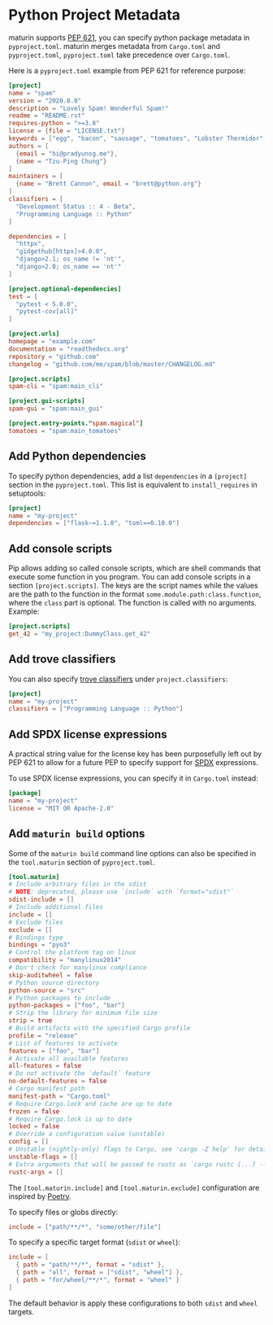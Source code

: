 # Python Project Metadata

maturin supports [PEP 621](https://www.python.org/dev/peps/pep-0621/),
you can specify python package metadata in `pyproject.toml`.
maturin merges metadata from `Cargo.toml` and `pyproject.toml`, `pyproject.toml` take precedence over `Cargo.toml`.

Here is a `pyproject.toml` example from PEP 621 for reference purpose:

```toml
[project]
name = "spam"
version = "2020.0.0"
description = "Lovely Spam! Wonderful Spam!"
readme = "README.rst"
requires-python = ">=3.8"
license = {file = "LICENSE.txt"}
keywords = ["egg", "bacon", "sausage", "tomatoes", "Lobster Thermidor"]
authors = [
  {email = "hi@pradyunsg.me"},
  {name = "Tzu-Ping Chung"}
]
maintainers = [
  {name = "Brett Cannon", email = "brett@python.org"}
]
classifiers = [
  "Development Status :: 4 - Beta",
  "Programming Language :: Python"
]

dependencies = [
  "httpx",
  "gidgethub[httpx]>4.0.0",
  "django>2.1; os_name != 'nt'",
  "django>2.0; os_name == 'nt'"
]

[project.optional-dependencies]
test = [
  "pytest < 5.0.0",
  "pytest-cov[all]"
]

[project.urls]
homepage = "example.com"
documentation = "readthedocs.org"
repository = "github.com"
changelog = "github.com/me/spam/blob/master/CHANGELOG.md"

[project.scripts]
spam-cli = "spam:main_cli"

[project.gui-scripts]
spam-gui = "spam:main_gui"

[project.entry-points."spam.magical"]
tomatoes = "spam:main_tomatoes"
```

## Add Python dependencies

To specify python dependencies, add a list `dependencies` in a `[project]` section in the `pyproject.toml`. This list is equivalent to `install_requires` in setuptools:

```toml
[project]
name = "my-project"
dependencies = ["flask~=1.1.0", "toml==0.10.0"]
```

## Add console scripts

Pip allows adding so called console scripts, which are shell commands that execute some function in you program. You can add console scripts in a section `[project.scripts]`.
The keys are the script names while the values are the path to the function in the format `some.module.path:class.function`, where the `class` part is optional. The function is called with no arguments. Example:

```toml
[project.scripts]
get_42 = "my_project:DummyClass.get_42"
```

## Add trove classifiers

You can also specify [trove classifiers](https://pypi.org/classifiers/) under `project.classifiers`:

```toml
[project]
name = "my-project"
classifiers = ["Programming Language :: Python"]
```

## Add SPDX license expressions

A practical string value for the license key has been purposefully left out by PEP 621
to allow for a future PEP to specify support for
[SPDX](https://spdx.org/licenses/) expressions.

To use SPDX license expressions, you can specify it in `Cargo.toml` instead:

```toml
[package]
name = "my-project"
license = "MIT OR Apache-2.0"
```

## Add `maturin build` options

Some of the `maturin build` command line options can also be specified
in the `tool.maturin` section of `pyproject.toml`.

```toml
[tool.maturin]
# Include arbitrary files in the sdist
# NOTE: deprecated, please use `include` with `format="sdist"`
sdist-include = []
# Include additional files
include = []
# Exclude files
exclude = []
# Bindings type
bindings = "pyo3"
# Control the platform tag on linux
compatibility = "manylinux2014"
# Don't check for manylinux compliance
skip-auditwheel = false
# Python source directory
python-source = "src"
# Python packages to include
python-packages = ["foo", "bar"]
# Strip the library for minimum file size
strip = true
# Build artifacts with the specified Cargo profile
profile = "release"
# List of features to activate
features = ["foo", "bar"]
# Activate all available features
all-features = false
# Do not activate the `default` feature
no-default-features = false
# Cargo manifest path
manifest-path = "Cargo.toml"
# Require Cargo.lock and cache are up to date
frozen = false
# Require Cargo.lock is up to date
locked = false
# Override a configuration value (unstable)
config = []
# Unstable (nightly-only) flags to Cargo, see 'cargo -Z help' for details
unstable-flags = []
# Extra arguments that will be passed to rustc as `cargo rustc [...] -- [...] [arg1] [arg2]`
rustc-args = []
```

The `[tool.maturin.include]` and `[tool.maturin.exclude]` configuration are
inspired by
[Poetry](https://python-poetry.org/docs/pyproject/#include-and-exclude).

To specify files or globs directly:

```toml
include = ["path/**/*", "some/other/file"]
```

To specify a specific target format (`sdist` or `wheel`):

```toml
include = [
  { path = "path/**/*", format = "sdist" },
  { path = "all", format = ["sdist", "wheel"] },
  { path = "for/wheel/**/*", format = "wheel" }
]
```

The default behavior is apply these configurations to both `sdist` and `wheel`
targets.
